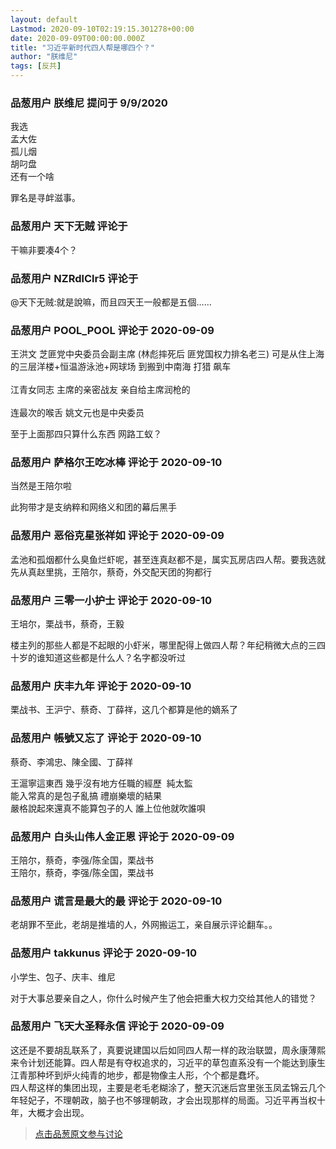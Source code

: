 ```yaml
---
layout: default
Lastmod: 2020-09-10T02:19:15.301278+00:00
date: 2020-09-09T00:00:00.000Z
title: "习近平新时代四人帮是哪四个？"
author: "朕维尼"
tags: [反共]
---
```



### 品葱用户 **朕维尼** 提问于 9/9/2020
    
我选  
孟大佐  
孤儿烟  
胡叼盘  
还有一个啥  
  
罪名是寻衅滋事。
    
                

### 品葱用户 **天下无贼** 评论于 
        
干嘛非要凑4个？
        
                

### 品葱用户 **NZRdlClr5** 评论于 
        
@天下无贼:就是說嘛，而且四天王一般都是五個……
        
                

### 品葱用户 **POOL_POOL** 评论于 2020-09-09
        
王洪文 芝匪党中央委员会副主席 (林彪摔死后 匪党国权力排名老三) 可是从住上海的三层洋楼+恒温游泳池+网球场 到搬到中南海 打猎 飙车  
   
江青女同志 主席的亲密战友 亲自给主席润枪的  
   
连最次的喉舌 姚文元也是中央委员  
  
至于上面那四只算什么东西 网路工蚁？
        
                

### 品葱用户 **萨格尔王吃冰棒** 评论于 2020-09-10
        
当然是王陪尔啦  
  
此狗带才是支纳粹和网络义和团的幕后黑手
        
                

### 品葱用户 **恶俗克星张祥如** 评论于 2020-09-09
        
孟池和孤烟都什么臭鱼烂虾呢，甚至连真赵都不是，属实瓦房店四人帮。要我选就先从真赵里挑，王陪尔，蔡奇，外交配天团的狗都行
        
                

### 品葱用户 **三零一小护士** 评论于 2020-09-10
        
王培尔，栗战书，蔡奇，王毅  
  
楼主列的那些人都是不起眼的小虾米，哪里配得上做四人帮？年纪稍微大点的三四十岁的谁知道这些都是什么人？名字都没听过
        
                

### 品葱用户 **庆丰九年** 评论于 2020-09-10
        
栗战书、王沪宁、蔡奇、丁薛祥，这几个都算是他的嫡系了
        
                

### 品葱用户 **帳號又忘了** 评论于 2020-09-10
        
蔡奇、李鴻忠、陳全國、丁薛祥  
  
王滬寧這東西 幾乎沒有地方任職的經歷  純太監  
能入常真的是包子亂搞 禮崩樂壞的結果  
嚴格說起來還真不能算包子的人 誰上位他就吹誰唄
        
                

### 品葱用户 **白头山伟人金正恩** 评论于 2020-09-09
        
王陪尔，蔡奇，李强/陈全国，栗战书  
王陪尔，蔡奇，李强/陈全国，栗战书
        
                

### 品葱用户 **谎言是最大的最** 评论于 2020-09-10
        
老胡罪不至此，老胡是推墙的人，外网搬运工，亲自展示评论翻车。。
        
                

### 品葱用户 **takkunus** 评论于 2020-09-10
        
小学生、包子、庆丰、维尼  
  
对于大事总要亲自之人，你什么时候产生了他会把重大权力交给其他人的错觉？
        
                

### 品葱用户 **飞天大圣释永信** 评论于 2020-09-09
        
这还是不要胡乱联系了，真要说建国以后如同四人帮一样的政治联盟，周永康薄熙来令计划还能算。四人帮是有夺权追求的，习近平的草包直系没有一个能达到康生江青那种坏到炉火纯青的地步，都是物像主人形，个个都是蠢坏。  
四人帮这样的集团出现，主要是老毛老糊涂了，整天沉迷后宫里张玉凤孟锦云几个年轻妃子，不理朝政，脑子也不够理朝政，才会出现那样的局面。习近平再当权十年，大概才会出现。
        
                





> [点击品葱原文参与讨论](https://pincong.rocks/question/30783)

